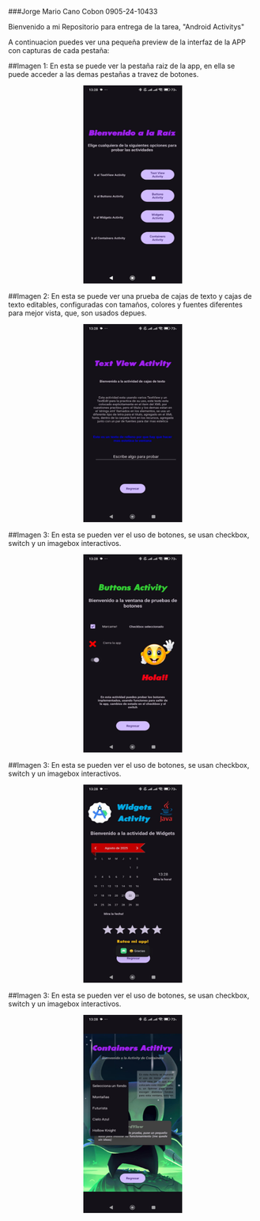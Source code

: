 ###Jorge Mario Cano Cobon                                     0905-24-10433

Bienvenido a mi Repositorio para entrega de la tarea, "Android Activitys"

A continuacion puedes ver una pequeña preview de la interfaz de la APP con capturas de cada pestaña:


##Imagen 1:
En esta se puede ver la pestaña raiz de la app, en ella se puede acceder a las demas pestañas a travez de botones.

<p align="center">
<img src="./Imagenesfuente/captura1.jpg" alt="Imagen 1" width="200" height="400"/>
</p>

##Imagen 2:
En esta se puede ver una prueba de cajas de texto y cajas de texto editables, configuradas con tamaños, colores y fuentes diferentes para mejor vista, que, son usados depues.

<p align="center">
<img src="./Imagenesfuente/captura2.jpg" alt="Imagen 2" width="200" height="400"/>
  </p>

##Imagen 3:
En esta se pueden ver el uso de botones, se usan checkbox, switch y un imagebox interactivos.

<p align="center">
<img src="./Imagenesfuente/captura3.jpg" alt="Imagen 3" width="200" height="400"/>
  </p>

##Imagen 3:
En esta se pueden ver el uso de botones, se usan checkbox, switch y un imagebox interactivos.
  
<p align="center">
<img src="./Imagenesfuente/captura4.jpg" alt="Imagen 4" width="200" height="400"/>
  </p>

##Imagen 3:
En esta se pueden ver el uso de botones, se usan checkbox, switch y un imagebox interactivos.
<p align="center">
<img src="./Imagenesfuente/captura5.jpg" alt="Imagen 5" width="200" height="400"/>
  </p>

